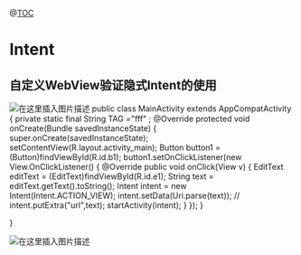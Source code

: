 @[TOC](实验五)
# Intent
## 自定义WebView验证隐式Intent的使用
![在这里插入图片描述](https://img-blog.csdnimg.cn/20190514110140297.png?x-oss-process=image/watermark,type_ZmFuZ3poZW5naGVpdGk,shadow_10,text_aHR0cHM6Ly9ibG9nLmNzZG4ubmV0L3FxXzQyMjQxNDEy,size_16,color_FFFFFF,t_70)
public class MainActivity extends AppCompatActivity {
    private static final String TAG ="fff" ;
    @Override
    protected void onCreate(Bundle savedInstanceState) {
        super.onCreate(savedInstanceState);
        setContentView(R.layout.activity_main);
        Button button1 = (Button)findViewById(R.id.b1);
        button1.setOnClickListener(new View.OnClickListener() {
            @Override
            public void onClick(View v) {
                EditText editText = (EditText)findViewById(R.id.e1);
                String text = editText.getText().toString();
                Intent intent = new Intent(Intent.ACTION_VIEW);
                intent.setData(Uri.parse(text));
//                intent.putExtra("url",text);
                startActivity(intent);
            }
        });
    }

}

![在这里插入图片描述](https://img-blog.csdnimg.cn/20190514112437853.jpg?x-oss-process=image/watermark,type_ZmFuZ3poZW5naGVpdGk,shadow_10,text_aHR0cHM6Ly9ibG9nLmNzZG4ubmV0L3FxXzQyMjQxNDEy,size_16,color_FFFFFF,t_70)

